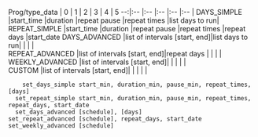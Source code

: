 Prog/type_data  |             0                |     1          |      2         |     3         |      4         |     5
             --:|:--                           |:--             |:--             |:--            |:--             |
DAYS_SIMPLE     |start_time                    |duration        |repeat pause    |repeat times   |list days to run|
REPEAT_SIMPLE   |start_time                    |duration        |repeat pause    |repeat times   |repeat days     |start_date
DAYS_ADVANCED   |list of intervals [start, end]|list days to run|                |               |                |   
REPEAT_ADVANCED |list of intervals [start, end]|repeat days     |                |               |                | 
WEEKLY_ADVANCED |list of intervals [start, end]|                |                |               |                |   
CUSTOM          |list of intervals [start, end]|                |                |               |                |   


        set_days_simple start_min, duration_min, pause_min, repeat_times, [days] 
      set_repeat_simple start_min, duration_min, pause_min, repeat_times, repeat_days, start_date 
      set_days_advanced [schedule], [days] 
    set_repeat_advanced [schedule], repeat_days, start_date 
    set_weekly_advanced [schedule] 
